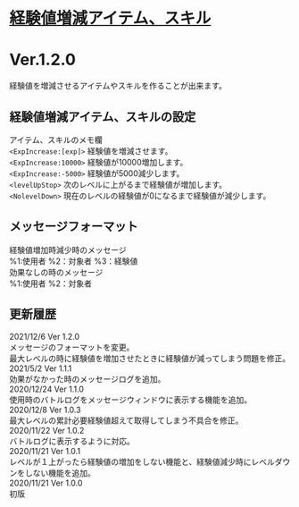 # [経験値増減アイテム、スキル](https://raw.githubusercontent.com/nuun888/MZ/master/NUUN_ExpItem.js)
# Ver.1.2.0

経験値を増減させるアイテムやスキルを作ることが出来ます。

## 経験値増減アイテム、スキルの設定
アイテム、スキルのメモ欄  
`<ExpIncrease:[exp]>` 経験値を増減させます。  
`<ExpIncrease:10000>` 経験値が10000増加します。  
`<ExpIncrease:-5000>` 経験値が5000減少します。  
`<levelUpStop>` 次のレベルに上がるまで経験値が増加します。  
`<NolevelDown>` 現在のレベルの経験値が0になるまで経験値が減少します。  

## メッセージフォーマット
経験値増加時減少時のメッセージ  
%1:使用者 %2：対象者 %3：経験値  
効果なしの時のメッセージ  
%1:使用者 %2：対象者  

## 更新履歴
2021/12/6 Ver 1.2.0  
メッセージのフォーマットを変更。  
 最大レベルの時に経験値を増加させたときに経験値が減ってしまう問題を修正。  
2021/5/2 Ver 1.1.1  
効果がなかった時のメッセージログを追加。  
2020/12/24 Ver 1.1.0  
使用時のバトルログをメッセージウィンドウに表示する機能を追加。  
2020/12/8 Ver 1.0.3  
最大レベルの累計必要経験値超えて取得してしまう不具合を修正。  
2020/11/22 Ver 1.0.2  
バトルログに表示するように対応。  
2020/11/21 Ver 1.0.1  
レベルが１上がったら経験値の増加をしない機能と、経験値減少時にレベルダウンをしない機能を追加。  
2020/11/21 Ver 1.0.0  
初版  

  
